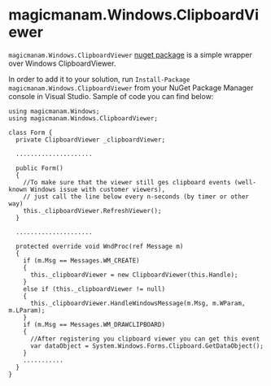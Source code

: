 magicmanam.Windows.ClipboardViewer
==============================

`magicmanam.Windows.ClipboardViewer` [nuget package](https://www.nuget.org/packages/magicmanam.Windows.ClipboardViewer) is a simple wrapper over Windows ClipboardViewer.

In order to add it to your solution, run `Install-Package magicmanam.Windows.ClipboardViewer` from your NuGet Package Manager console in Visual Studio. Sample of code you can find below:

```CSharp
using magicmanam.Windows;
using magicmanam.Windows.ClipboardViewer;

class Form {
  private ClipboardViewer _clipboardViewer;

  .....................

  public Form()
  {
    //To make sure that the viewer still ges clipboard events (well-known Windows issue with customer viewers),
    // just call the line below every n-seconds (by timer or other way)
    this._clipboardViewer.RefreshViewer();
  }

  .....................

  protected override void WndProc(ref Message m)
  {
    if (m.Msg == Messages.WM_CREATE)
    {
      this._clipboardViewer = new ClipboardViewer(this.Handle);
    }
    else if (this._clipboardViewer != null)
    {
      this._clipboardViewer.HandleWindowsMessage(m.Msg, m.WParam, m.LParam);
    }
    if (m.Msg == Messages.WM_DRAWCLIPBOARD)
    {
      //After registering you clipboard viewer you can get this event
      var dataObject = System.Windows.Forms.Clipboard.GetDataObject();
    }
    ...........
  }
}
```
